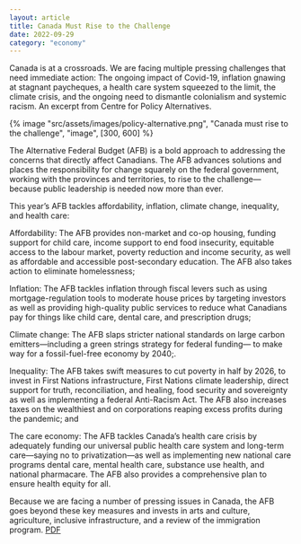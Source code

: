 ```yaml
---
layout: article
title: Canada Must Rise to the Challenge
date: 2022-09-29
category: "economy"
---
```


Canada is at a crossroads. We are facing multiple pressing challenges that need immediate action: The ongoing impact of Covid-19, inflation gnawing at stagnant paycheques, a health care system squeezed to the limit, the climate crisis, and the ongoing need to dismantle colonialism and systemic racism. An excerpt from Centre for Policy Alternatives.

<!-- excerpt -->

{% image "src/assets/images/policy-alternative.png", "Canada must rise to the challenge", "image", [300, 600] %}

The Alternative Federal Budget (AFB) is a bold approach to addressing the concerns that directly affect Canadians. The AFB advances solutions and places the responsibility for change squarely on the federal government, working with the provinces and territories, to rise to the challenge—because public leadership is needed now more than ever.

This year’s AFB tackles affordability, inflation, climate change, inequality, and health care:

Affordability: The AFB provides non-market and co-op housing, funding support for child care, income support to end food insecurity, equitable access to the labour market, poverty reduction and income security, as well as affordable and accessible post-secondary education. The AFB also takes action to eliminate homelessness;

Inflation: The AFB tackles inflation through fiscal levers such as using mortgage-regulation tools to moderate house prices by targeting investors as well as providing high-quality public services to reduce what Canadians pay for things like child care, dental care, and prescription drugs;

Climate change: The AFB slaps stricter national standards on large carbon emitters—including a green strings strategy for federal funding— to make way for a fossil-fuel-free economy by 2040;.

Inequality: The AFB takes swift measures to cut poverty in half by 2026, to invest in First Nations infrastructure, First Nations climate leadership, direct support for truth, reconciliation, and healing, food security and sovereignty as well as implementing a federal Anti-Racism Act. The AFB also increases taxes on the wealthiest and on corporations reaping excess profits during the pandemic; and

The care economy: The AFB tackles Canada’s health care crisis by adequately funding our universal public health care system and long-term care—saying no to privatization—as well as implementing new national care programs dental care, mental health care, substance use health, and national pharmacare. The AFB also provides a comprehensive plan to ensure health equity for all.

Because we are facing a number of pressing issues in Canada, the AFB goes beyond these key measures and invests in arts and culture, agriculture, inclusive infrastructure, and a review of the immigration program. [PDF](https://policyalternatives.ca/sites/default/files/uploads/publications/National%20Office/2022/09/AFB%202023%20-%20Rising%20to%20the%20Challenge%20.pdf)
